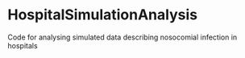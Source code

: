 # HospitalSimulationAnalysis
Code for analysing simulated data describing nosocomial infection in hospitals
